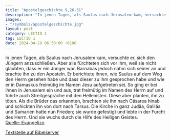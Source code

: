 ```yaml
---
title: "Apostelgeschichte 9,26-31"
description: "In jenen Tagen, als Saulus nach Jerusalem kam, versuchte er, sich den Jüngern anzuschließen. Aber alle fürchteten sich vor ihm, weil sie nicht glaubten, dass er ein Jünger war. Barnabas jedoch nahm sich seiner an und brachte ihn zu den Aposteln. Er berichtete ihnen, wie Saulus au...."
images:
- "/symbols/apostelgeschichte.jpg"
layout: post
category: LECTIO 1
tag: LECTIO 1
date: 2024-04-28 06:30:00 +0100
---
```

In jenen Tagen, als Saulus nach Jerusalem kam, versuchte er, sich den Jüngern anzuschließen. Aber alle fürchteten sich vor ihm, weil sie nicht glaubten, dass er ein Jünger war.
Barnabas jedoch nahm sich seiner an und brachte ihn zu den Aposteln. Er berichtete ihnen, wie Saulus auf dem Weg den Herrn gesehen habe und dass dieser zu ihm gesprochen habe und wie er in Damaskus freimütig im Namen Jesu aufgetreten sei.<!--more-->
So ging er bei ihnen in Jerusalem ein und aus, trat freimütig im Namen des Herrn auf
und führte auch Streitgespräche mit den Hellenisten. Diese aber planten, ihn zu töten.
Als die Brüder das erkannten, brachten sie ihn nach Cäsarea hinab und schickten ihn von dort nach Tarsus.
Die Kirche in ganz Judäa, Galiläa und Samarien hatte nun Frieden; sie wurde gefestigt und lebte in der Furcht des Herrn. Und sie wuchs durch die Hilfe des Heiligen Geistes.<br>
[Quelle: Evangelizo](https://evangeliumtagfuertag.org/DE/gospel)

[Textstelle auf Bibelserver](https://www.bibleserver.com/EU/Apostelgeschichte9,26-31)
